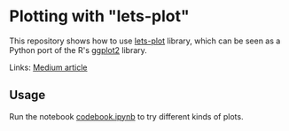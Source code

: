 # Plotting with "lets-plot"

This repository shows how to use [lets-plot](https://lets-plot.org/index.html) library, which can be seen as a Python port of the R's [ggplot2](https://ggplot2.tidyverse.org/) library.

Links: [Medium article](https://medium.com/@morihosseini/unleashing-pythons-captivating-visualization-power-with-lets-plot-92e7f1049e74)

## Usage

Run the notebook [codebook.ipynb](codebook.ipynb) to try different kinds of plots.
